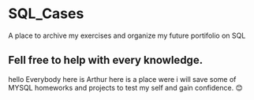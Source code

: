 # SQL_Cases
 A place to archive my exercises and organize my future portifolio on SQL

 ## **Fell free to help with every knowledge.**
hello Everybody here is Arthur here is a place were i will save some of MYSQL homeworks and projects to test my self and gain confidence. 
:blush: